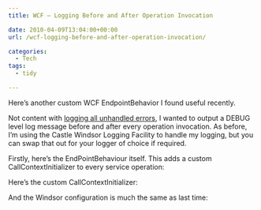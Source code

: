 ```yaml
---
title: WCF – Logging Before and After Operation Invocation

date: 2010-04-09T13:04:00+00:00
url: /wcf-logging-before-and-after-operation-invocation/

categories:
  - Tech
tags:
  - tidy

---
```

Here’s another custom WCF EndpointBehavior I found useful recently.

Not content with [logging all unhandled errors][1], I wanted to output a DEBUG level log message before and after every operation invocation. As before, I’m using the Castle Windsor Logging Facility to handle my logging, but you can swap that out for your logger of choice if required.

Firstly, here’s the EndPointBehaviour itself. This adds a custom CallContextInitializer to every service operation:

<!--kg-card-begin: html-->

<!--kg-card-end: html-->

Here’s the custom CallContextInitializer:

<!--kg-card-begin: html-->

<!--kg-card-end: html-->

And the Windsor configuration is much the same as last time:

<!--kg-card-begin: html-->

<!--kg-card-end: html-->

 [1]: https://blog.iannelson.uk/wcf-global-exception-handling/
